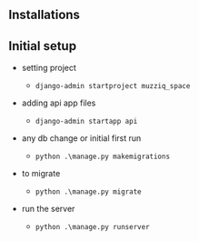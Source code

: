 ## Installations 

## Initial setup

- setting project
    -     django-admin startproject muzziq_space
- adding api app files
    -     django-admin startapp api
- any db change or initial first run
    -     python .\manage.py makemigrations
- to migrate
    -     python .\manage.py migrate
- run the server
    -     python .\manage.py runserver


